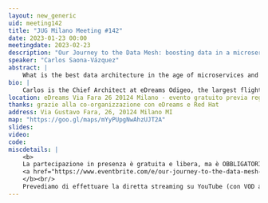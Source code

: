 ```yaml
---
layout: new_generic
uid: meeting142
title: "JUG Milano Meeting #142"
date: 2023-01-23 00:00
meetingdate: 2023-02-23
description: "Our Journey to the Data Mesh: boosting data in a microservice world"
speaker: "Carlos Saona-Vázquez"
abstract: |
    What is the best data architecture in the age of microservices and “you-build-it-you-run-it” teams? How should microservices share data between themselves to minimise coupling? How should microservices share data with offline data consumers such as BI, CRM, or ML training pipelines? How can we reconcile data quality, trustworthiness and single-source-of-truth with autonomous teams releasing multiple times per day? Are centralized data governance teams as proposed by data lake architectures compatible with microservices? Data meshes have been proposed as a new data architecture paradigm to answer the questions above, but there are very few public reports on actual implementations and their challenges. We will share the data mesh journey that we started 2 years ago in eDreams, one of the largest online travel agencies in the world. We will focus on three topics: motivation, technical design and transformational approach. First, we explain why we think data meshes are a better fit for microservice architectures. Second, we show the architecture of our current implementation, including how the mesh is connected to the online platform, the technologies we used, and the trade-offs we made for team autonomy, data ownership, quality and accountability, PCI and privacy compliance, self-service data access and reporting, infrastructure cost and budgeting. Third, we share the organizational challenges we faced when replacing the multiple data systems that were working well at the local level. Finally, we will conclude with our current list of open issues and future work.
bio: |
    Carlos is the Chief Architect at eDreams Odigeo, the largest flight travel agency in Europe, where he has led architectural transformations such as the migration to microservices, the adoption of chaos engineering or the creation of a data mesh. Before eDreams, Carlos served in multiple technical roles in health care, computer security and video game companies designing distributed, scalable and fault-tolerant systems.
location: eDreams Via Fara 26 20124 Milano - evento gratuito previa registrazione OBBLIGATORIA (vedi dettagli)
thanks: grazie alla co-organizzazione con eDreams e Red Hat
address: Via Gustavo Fara, 26, 20124 Milano MI
map: "https://goo.gl/maps/mYyPUpgNwAhzUJT2A"
slides: 
video: 
code:
miscdetails: |
    <b>
    La partecipazione in presenza è gratuita e libera, ma è OBBLIGATORIA la registrazione su:
    <a href="https://www.eventbrite.com/e/our-journey-to-the-data-mesh-boosting-data-in-a-microservice-world-tickets-524464636847">form di registrazione per partecipare a JUG Milano in presenza</a>
    </b><br/>
    Prevediamo di effettuare la diretta streaming su YouTube (con VOD a seguire) dell'evento.
---
```

